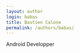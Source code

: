 ```yaml
---
layout: author
login: babas
title: Bastien Calone
permalink: /authors/babas/
---
```

Android Developper
